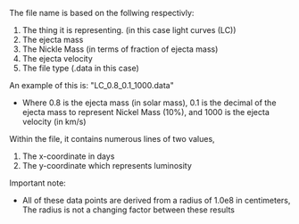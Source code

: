 The file name is based on the follwing respectivly:
  1. The thing it is representing. (in this case light curves (LC))
  2. The ejecta mass
  3. The Nickle Mass (in terms of fraction of ejecta mass)
  4. The ejecta velocity
  5. The file type (.data in this case)


An example of this is:  "LC_0.8_0.1_1000.data"
  - Where 0.8 is the ejecta mass (in solar mass),
    0.1 is the decimal of the ejecta mass to represent Nickel Mass (10%),
    and 1000 is the ejecta velocity (in km/s) 


Within the file, it contains numerous lines of two values,
  1. The x-coordinate in days
  2. The y-coordinate which represents luminosity


Important note: 
  - All of these data points are derived from a radius of 1.0e8 in centimeters, The radius is not a changing factor between these results
